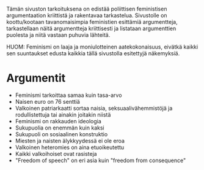 Tämän sivuston tarkoituksena on edistää poliittisen feministisen
argumentaation kriittistä ja rakentavaa tarkastelua. Sivustolle on
koottu/kootaan tavanomaisimpia feministien esittämiä argumentteja,
tarkastellaan näitä argumentteja kriittisesti ja listataan argumenttien
puolesta ja niitä vastaan puhuvia lähteitä.

HUOM: Feminismi on laaja ja moniulotteinen aatekokonaisuus, eivätkä kaikki sen
suuntaukset edusta kaikkia tällä sivustolla esitettyjä näkemyksiä.

# Argumentit

- Feminismi tarkoittaa samaa kuin tasa-arvo
- Naisen euro on 76 senttiä
- Valkoinen patriarkaatti sortaa naisia, seksuaalivähemmistöjä ja
  rodullistettuja tai ainakin joitakin niistä
- Feminismi on rakkauden ideologia
- Sukupuolia on enemmän kuin kaksi
- Sukupuoli on sosiaalinen konstruktio
- Miesten ja naisten älykkyydessä ei ole eroa
- Valkoinen heteromies on aina etuoikeutettu
- Kaikki valkoihoiset ovat rasisteja
- "Freedom of speech" on eri asia kuin "freedom from consequence"
